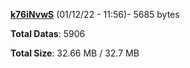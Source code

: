 [**k76iNvwS**](/data/k76iNvwS.txt) (01/12/22 - 11:56)- 5685 bytes

**Total Datas**: 5906

**Total Size**: 32.66 MB / 32.7 MB
